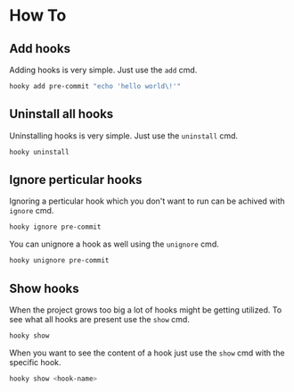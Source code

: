 # How To 

## Add hooks

Adding hooks is very simple. Just use the `add` cmd.

```bash
hooky add pre-commit "echo 'hello world\!'"
```

## Uninstall all hooks

Uninstalling hooks is very simple. Just use the `uninstall` cmd.

```bash
hooky uninstall
```

## Ignore perticular hooks

Ignoring a perticular hook which you don't want to run can be achived with
`ignore` cmd.

```bash
hooky ignore pre-commit
```

You can unignore a hook as well using the `unignore` cmd.

```bash
hooky unignore pre-commit
```

## Show hooks

When the project grows too big a lot of hooks might be getting utilized. To see what all hooks are present use the `show` cmd.

```bash
hooky show
```

When you want to see the content of a hook just use the `show` cmd with the specific hook.

```bash
hooky show <hook-name>
```

